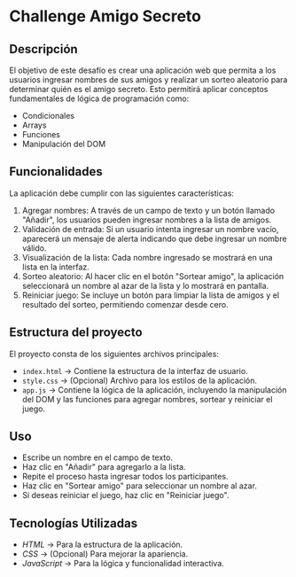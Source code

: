 # Challenge Amigo Secreto

## Descripción
El objetivo de este desafío es crear una aplicación web que permita a los usuarios ingresar nombres de sus amigos y realizar un sorteo aleatorio para determinar quién es el amigo secreto. Esto permitirá aplicar conceptos fundamentales de lógica de programación como:
- Condicionales
- Arrays
- Funciones
- Manipulación del DOM

## Funcionalidades
La aplicación debe cumplir con las siguientes características:
1. Agregar nombres: A través de un campo de texto y un botón llamado "Añadir", los usuarios pueden ingresar nombres a la lista de amigos.
2. Validación de entrada: Si un usuario intenta ingresar un nombre vacío, aparecerá un mensaje de alerta indicando que debe ingresar un nombre válido.
3. Visualización de la lista: Cada nombre ingresado se mostrará en una lista en la interfaz.
4. Sorteo aleatorio: Al hacer clic en el botón "Sortear amigo", la aplicación seleccionará un nombre al azar de la lista y lo mostrará en pantalla.
5. Reiniciar juego: Se incluye un botón para limpiar la lista de amigos y el resultado del sorteo, permitiendo comenzar desde cero.

## Estructura del proyecto
El proyecto consta de los siguientes archivos principales:
- ```index.html``` → Contiene la estructura de la interfaz de usuario.
- ```style.css``` → (Opcional) Archivo para los estilos de la aplicación.
- ```app.js``` → Contiene la lógica de la aplicación, incluyendo la manipulación del DOM y las funciones para agregar nombres, sortear y reiniciar el juego.

## Uso
- Escribe un nombre en el campo de texto.
- Haz clic en "Añadir" para agregarlo a la lista.
- Repite el proceso hasta ingresar todos los participantes.
- Haz clic en "Sortear amigo" para seleccionar un nombre al azar.
- Si deseas reiniciar el juego, haz clic en "Reiniciar juego".

## Tecnologías Utilizadas
- *HTML* → Para la estructura de la aplicación.
- *CSS* → (Opcional) Para mejorar la apariencia.
- *JavaScript* → Para la lógica y funcionalidad interactiva.
